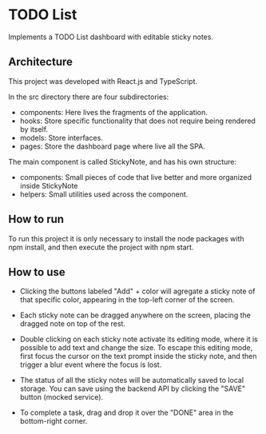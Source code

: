 # TODO List

Implements a TODO List dashboard with editable sticky notes.

## Architecture

This project was developed with React.js and TypeScript.

In the src directory there are four subdirectories:

- components: Here lives the fragments of the application.
- hooks: Store specific functionality that does not require being rendered by itself.
- models: Store interfaces.
- pages: Store the dashboard page where live all the SPA.

The main component is called StickyNote, and has his own structure:

- components: Small pieces of code that live better and more organized inside StickyNote
- helpers: Small utilities used across the component.

## How to run

To run this project it is only necessary to install the node packages with npm install, and then execute the project with npm start.

## How to use

- Clicking the buttons labeled "Add" + color will agregate a sticky note of that specific color, appearing in the top-left corner of the screen.

- Each sticky note can be dragged anywhere on the screen, placing the dragged note on top of the rest.

- Double clicking on each sticky note activate its editing mode, where it is possible to add text and change the size. To escape this editing mode, first focus the cursor on the text prompt inside the sticky note, and then trigger a blur event where the focus is lost.

- The status of all the sticky notes will be automatically saved to local storage. You can save using the backend API by clicking the "SAVE" button (mocked service).

- To complete a task, drag and drop it over the "DONE" area in the bottom-right corner.
